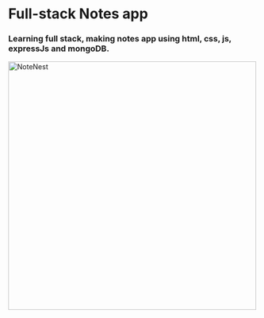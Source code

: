 # Full-stack Notes app

### Learning full stack,  making notes app using html, css, js, expressJs and mongoDB.

<img src="Images/NoteNest-App" alt="NoteNest" width="500"/>

